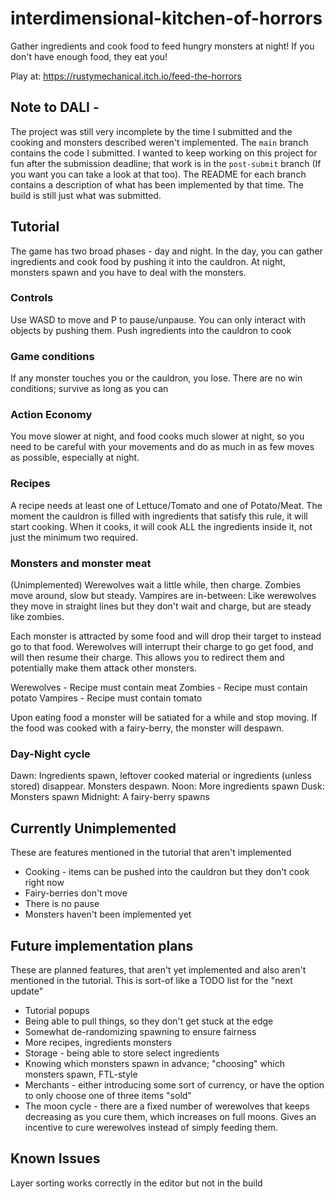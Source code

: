 # interdimensional-kitchen-of-horrors
Gather ingredients and cook food to feed hungry monsters at night! If you don't have enough food, they eat you! 

Play at: https://rustymechanical.itch.io/feed-the-horrors

## Note to DALI -
The project was still very incomplete by the time I submitted and the cooking and monsters described weren't implemented.
The `main` branch contains the code I submitted. I wanted to keep working on this project for fun after the submission deadline; that work is in the `post-submit` branch (If you want you can take a look at that too). The README for each branch contains a description
of what has been implemented by that time. The build is still just what was submitted.

## Tutorial
The game has two broad phases - day and night. In the day, you can gather ingredients and cook food
by pushing it into the cauldron. At night, monsters spawn and you have to deal with the monsters. 

### Controls
Use WASD to move and P to pause/unpause.
You can only interact with objects by pushing them.
Push ingredients into the cauldron to cook

### Game conditions
If any monster touches you or the cauldron, you lose. There are no win conditions;
survive as long as you can

### Action Economy
You move slower at night, and food cooks much slower at night, so you need to be careful with your
movements and do as much in as few moves as possible, especially at night.

### Recipes
A recipe needs at least one of Lettuce/Tomato and one of Potato/Meat. The moment
the cauldron is filled with ingredients that satisfy this rule, it will start cooking.
When it cooks, it will cook ALL the ingredients inside it, not just the minimum two required.


### Monsters and monster meat
(Unimplemented)
Werewolves wait a little while, then charge. Zombies move around, slow but steady. Vampires are in-between: Like werewolves
they move in straight lines but they don't wait and charge, but are steady like zombies.

Each monster is attracted by some food and will drop their target to instead go to that food. Werewolves 
will interrupt their charge to go get food, and will then resume their charge. This allows you to redirect them and 
potentially make them attack other monsters.

Werewolves - Recipe must contain meat
Zombies - Recipe must contain potato
Vampires - Recipe must contain tomato

Upon eating food a monster will be satiated for a while and stop moving. If the food was cooked with a fairy-berry,
the monster will despawn.

### Day-Night cycle
Dawn: Ingredients spawn, leftover cooked material or ingredients (unless stored) disappear. Monsters despawn.
Noon: More ingredients spawn 
Dusk: Monsters spawn
Midnight: A fairy-berry spawns



## Currently Unimplemented
These are features mentioned in the tutorial that aren't implemented

- Cooking - items can be pushed into the cauldron but they don't cook right now
- Fairy-berries don't move
- There is no pause 
- Monsters haven't been implemented yet


## Future implementation plans
These are planned features, that aren't yet implemented and also aren't mentioned in the tutorial.
This is sort-of like a TODO list for the "next update"

- Tutorial popups
- Being able to pull things, so they don't get stuck at the edge
- Somewhat de-randomizing spawning to ensure fairness
- More recipes, ingredients monsters
- Storage - being able to store select ingredients
- Knowing which monsters spawn in advance; "choosing" which monsters spawn, FTL-style 
- Merchants - either introducing some sort of currency, or have the option to only choose one of three items "sold"
- The moon cycle - there are a fixed number of werewolves that keeps decreasing as you cure them, which increases on full moons. Gives an incentive
to cure werewolves instead of simply feeding them.


## Known Issues
Layer sorting works correctly in the editor but not in the build

